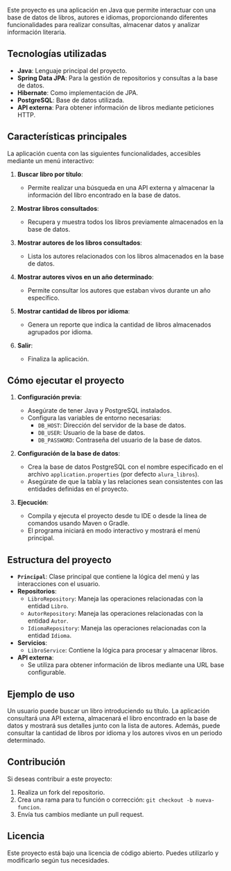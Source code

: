 Este proyecto es una aplicación en Java que permite interactuar con una base de datos de libros, autores e idiomas, proporcionando diferentes funcionalidades para realizar consultas, almacenar datos y analizar información literaria.

## Tecnologías utilizadas

- **Java**: Lenguaje principal del proyecto.
- **Spring Data JPA**: Para la gestión de repositorios y consultas a la base de datos.
- **Hibernate**: Como implementación de JPA.
- **PostgreSQL**: Base de datos utilizada.
- **API externa**: Para obtener información de libros mediante peticiones HTTP.

## Características principales

La aplicación cuenta con las siguientes funcionalidades, accesibles mediante un menú interactivo:

1. **Buscar libro por título**:
   - Permite realizar una búsqueda en una API externa y almacenar la información del libro encontrado en la base de datos.

2. **Mostrar libros consultados**:
   - Recupera y muestra todos los libros previamente almacenados en la base de datos.

3. **Mostrar autores de los libros consultados**:
   - Lista los autores relacionados con los libros almacenados en la base de datos.

4. **Mostrar autores vivos en un año determinado**:
   - Permite consultar los autores que estaban vivos durante un año específico.

5. **Mostrar cantidad de libros por idioma**:
   - Genera un reporte que indica la cantidad de libros almacenados agrupados por idioma.

6. **Salir**:
   - Finaliza la aplicación.

## Cómo ejecutar el proyecto

1. **Configuración previa**:
   - Asegúrate de tener Java y PostgreSQL instalados.
   - Configura las variables de entorno necesarias:
     - `DB_HOST`: Dirección del servidor de la base de datos.
     - `DB_USER`: Usuario de la base de datos.
     - `DB_PASSWORD`: Contraseña del usuario de la base de datos.

2. **Configuración de la base de datos**:
   - Crea la base de datos PostgreSQL con el nombre especificado en el archivo `application.properties` (por defecto `alura_libros`).
   - Asegúrate de que la tabla y las relaciones sean consistentes con las entidades definidas en el proyecto.

3. **Ejecución**:
   - Compila y ejecuta el proyecto desde tu IDE o desde la línea de comandos usando Maven o Gradle.
   - El programa iniciará en modo interactivo y mostrará el menú principal.

## Estructura del proyecto

- **`Principal`**:
  Clase principal que contiene la lógica del menú y las interacciones con el usuario.
- **Repositorios**:
  - `LibroRepository`: Maneja las operaciones relacionadas con la entidad `Libro`.
  - `AutorRepository`: Maneja las operaciones relacionadas con la entidad `Autor`.
  - `IdiomaRepository`: Maneja las operaciones relacionadas con la entidad `Idioma`.
- **Servicios**:
  - `LibroService`: Contiene la lógica para procesar y almacenar libros.
- **API externa**:
  - Se utiliza para obtener información de libros mediante una URL base configurable.

## Ejemplo de uso

Un usuario puede buscar un libro introduciendo su título. La aplicación consultará una API externa, almacenará el libro encontrado en la base de datos y mostrará sus detalles junto con la lista de autores. Además, puede consultar la cantidad de libros por idioma y los autores vivos en un periodo determinado.

## Contribución
Si deseas contribuir a este proyecto:
1. Realiza un fork del repositorio.
2. Crea una rama para tu función o corrección: `git checkout -b nueva-funcion`.
3. Envía tus cambios mediante un pull request.

## Licencia
Este proyecto está bajo una licencia de código abierto. Puedes utilizarlo y modificarlo según tus necesidades.
